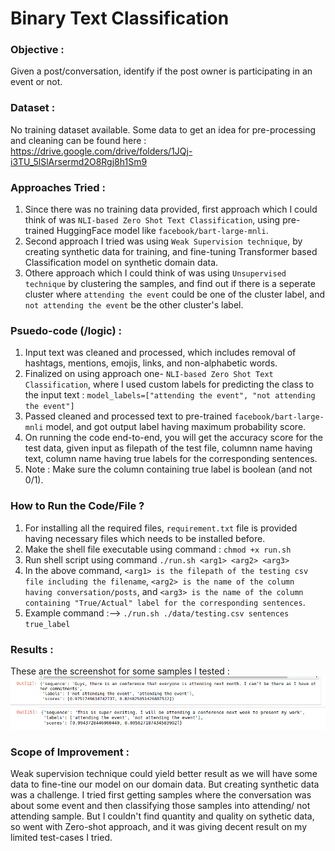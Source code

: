 #  **Binary Text Classification**

### **Objective** :<br>
Given a post/conversation, identify if the post owner is participating in an event or not.

### **Dataset** :<br>
No training dataset available.
Some data to get an idea for pre-processing and cleaning can be found here : https://drive.google.com/drive/folders/1JQj-i3TU_5lSlArsermd2O8Rgj8h1Sm9


### **Approaches Tried :**
1. Since there was no training data provided, first approach which I could think of was `NLI-based Zero Shot Text Classification`, using pre-trained HuggingFace model like `facebook/bart-large-mnli`.
2. Second approach I tried was using `Weak Supervision technique`, by creating synthetic data for training, and fine-tuning Transformer based Classification model on synthetic domain data.
3. Othere approach which I could think of was using `Unsupervised technique` by clustering the samples, and find out if there is a seperate cluster where `attending the event` could be one of the cluster label, and `not attending the event` be the other cluster's label.

### **Psuedo-code (/logic) :**
1. Input text was cleaned and processed, which includes removal of hashtags, mentions, emojis, links, and non-alphabetic words.
2. Finalized on using approach one- `NLI-based Zero Shot Text Classification`, where I used custom labels for predicting the class to the input text : `model_labels=["attending the event", "not attending the event"]`
3. Passed cleaned and processed text to pre-trained `facebook/bart-large-mnli` model, and got output label having maximum probability score.
4. On running the code end-to-end, you will get the accuracy score for the test data, given input as filepath of the test file, columnn name having text, column name having true labels for the corresponding sentences.
5. Note : Make sure the column containing true label is boolean (and not 0/1).


### **How to Run the Code/File ?**
1. For installing all the required files, `requirement.txt` file is provided having necessary files which needs to be installed before.
2. Make the shell file executable using command : `chmod +x run.sh`
3. Run shell script using command `./run.sh <arg1> <arg2> <arg3>`
4. In the above command, `<arg1> is the filepath of the testing csv file including the filename`, `<arg2> is the name of the column having conversation/posts`, and `<arg3> is the name of the column containing "True/Actual" label for the corresponding sentences`.
5. Example command :--> `./run.sh ./data/testing.csv sentences true_label`


### **Results :**<br>
These are the screenshot for some samples I tested :
![Example 1](https://github.com/ritvik-garg/NLI-based-Zero-shot-Text-Classification/blob/main/results/ss1.png)
![Example 2](https://github.com/ritvik-garg/NLI-based-Zero-shot-Text-Classification/blob/main/results/ss2.png)



### **Scope of Improvement :**<br>
Weak supervision technique could yield better result as we will have some data to fine-tine our model on our domain data. But creating synthetic data was a challenge. I tried first getting samples where the conversation was about some event and then classifying those samples into attending/ not attending sample. But I couldn't find quantity and quality on sythetic data, so went with Zero-shot approach, and it was giving decent result on my limited test-cases I tried.
